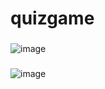 # quizgame


###
![image](https://user-images.githubusercontent.com/100248387/161459230-2cde6adc-f92a-44fd-b310-df1558900d49.png)
###
![image](https://user-images.githubusercontent.com/100248387/161459322-52c11f90-c1df-4023-94e4-ddbbb848decb.png)

